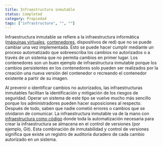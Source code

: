 ```yaml
---
title: Infraestructura inmutable
status: Completed
category: Propiedad
tags: ["infrastructure", "", ""]
---
```


Infraestructura inmutable se refiere a la infraestructura informática
([máquinas virtuales](/virtual-machine/), [contenedores](/container/), dispositivos de red)
que no se puede cambiar una vez implementada.
Esto se puede hacer cumplir mediante un proceso automatizado que sobreescriba los cambios no autorizados o
a través de un sistema que no permita cambios en primer lugar.
Los contenedores son un buen ejemplo de infraestructura inmutable
porque los cambios persistentes en los contenedores solo pueden ser realizados por
la creación una nueva versión del contenedor o recreando el contenedor existente a partir de su imagen.

Al prevenir o identificar cambios no autorizados,
las infraestructuras inmutables facilitan la identificación y mitigación de los riesgos de seguridad.
Operar un sistema de este tipo se vuelve mucho más sencillo
porque los administradores pueden hacer suposiciones al respecto.
Después de todo, saben que nadie cometió errores o cambios que se olvidaron de comunicar.
La infraestructura inmutable va de la mano con [infraestructura como código](es/infrastructure_as_code) 
donde toda la automatización necesaria para crear la infraestructura se almacena en el control de versiones (por ejemplo, Git).
Esta combinación de inmutabilidad y control de versiones significa que
existe un registro de auditoría duradero de cada cambio autorizado en un sistema.
